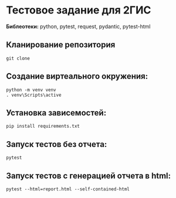 # Тестовое задание для 2ГИС
**Библеотеки:** python, pytest, request, pydantic, pytest-html

## Кланирование репозитория
```commandline
git clone
```
## Создание виртеального окружения:
```commandline
python -m venv venv
. venv\Scripts\active
```
## Установка зависемостей:
```commandline
pip install requirements.txt
```
## Запуск тестов без отчета:
```commandline
pytest
```
## Запуск тестов с генерацией отчета в html:
```commandline
pytest --html=report.html --self-contained-html
```



